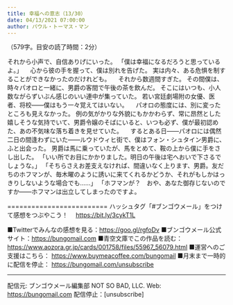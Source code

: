 ```yaml
---
title: 幸福への意志（13/30）
date: 04/13/2021 07:00:00
author: パウル・トーマス・マン
---
```


（579字。目安の読了時間：2分）

それから小声で、自信ありげにいった。
「僕は幸福になるだろうと思っているよ。」
　心から彼の手を握って、僕は別れを告げた。
実は内々、ある危惧を制することができなかったのだけれども。
　それから数週間すぎた。
その間僕は、時々パオロと一緒に、男爵の客間で午後の茶を飲んだ。
そこにはいつも、小人数ながらずいぶん感じのいい連中が集っていた。
若い宮廷劇場附の女優、医者、将校――僕はもう一々覚えてはいない。
　パオロの態度には、別に変ったところも見えなかった。
例の気がかりな外貌にもかかわらず、常に昂然とした嬉しそうな気持でいて、男爵令嬢のそばにいると、いつも必ず、僕が最初認めた、あの不気味な落ち着きを見せていた。
　するとある日――パオロには偶然二日の間逢わずにいた――ルウドウィヒ街で、僕はフォン・シュタイン男爵に、ふと出会った。
男爵は馬に乗っていたが、馬をとめて、鞍の上から僕に手をさし出した。
「いい所でお目にかかりました。明日の午後は宅へおいで下さるでしょうな。」
「そちらさえお差支えなければ、間違いなく上ります、男爵。友だちのホフマンが、毎木曜のように誘いに来てくれるかどうか、それがもしかはっきりしないような場合でも……」
「ホフマンが？　おや、あなた御存じないのですか――ホフマンは出立してしまったのですよ。

=========================
ハッシュタグ「#ブンゴウメール」をつけて感想をつぶやこう！　
https://bit.ly/3cykT1L

■Twitterでみんなの感想を見る：https://goo.gl/rgfoDv
■ブンゴウメール公式サイト：https://bungomail.com
■青空文庫でこの作品を読む：https://www.aozora.gr.jp/cards/001758/files/55967_56079.html
■運営へのご支援はこちら： https://www.buymeacoffee.com/bungomail
■月末まで一時的に配信を停止： https://bungomail.com/unsubscribe

-------
配信元: ブンゴウメール編集部
NOT SO BAD, LLC.
Web: https://bungomail.com
配信停止：[unsubscribe]

